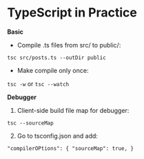 # TypeScript in Practice

**Basic**

- Compile .ts files from src/ to public/:

`tsc src/posts.ts --outDir public`

- Make compile only once:

`tsc -w` or `tsc --watch`

**Debugger**

1. Client-side build file map for debugger:

`tsc --sourceMap`

2. Go to tsconfig.json and add:

`"compilerOPtions": {
	"sourceMap": true,
}`
